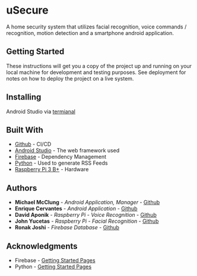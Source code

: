 # uSecure

A home security system that utilizes facial recognition, voice commands / recognition, motion detection and a smartphone android application.

## Getting Started

These instructions will get you a copy of the project up and running on your local machine for development and testing purposes. See deployment for notes on how to deploy the project on a live system.


## Installing

Android Studio via [termianal](https://developer.android.com/studio/install)

## Built With

* [Github](https://github.com/join?source=header-home) - CI/CD
* [Android Studio](https://developer.android.com/studio) - The web framework used
* [Firebase](https://firebase.google.com/) - Dependency Management
* [Python](https://www.python.org/downloads/) - Used to generate RSS Feeds
* [Raspberry Pi 3 B+](https://www.amazon.com/CanaKit-Raspberry-Complete-Starter-Kit/dp/B01C6Q2GSY?ref_=ast_sto_dp) - Hardware

## Authors

* **Michael McClung** - *Android Application, Manager* - [Github](https://github.com/michael-mcclung)
* **Enrique Cervantes** - *Android Application* - [Github](https://github.com/encervan1998)
* **David Aponik** - *Raspberry Pi - Voice Recognition* - [Github](https://github.com/daponik97)
* **John Yucetas** - *Raspberry Pi - Facial Recognition* - [Github](https://github.com/JohnYucetas)
* **Ronak Joshi** - *Firebase Database* - [Github](https://github.com/ronakjoshittu)


## Acknowledgments

* Firebase - [Getting Started Pages](https://firebase.google.com/docs/storage/web/start)
* Python - [Getting Started Pages](https://www.python.org/about/gettingstarted/)